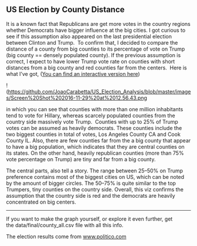 ## US Election by County Distance

It is a known fact that Republicans are get more votes in the country regions whether Democrats have bigger influence at the big cities. I got curious to see if this assumption also appeared on the last presidential election between Clinton and Trump. 
To confirm that, I decided to compare the distance of a county from big counties to its percentage of vote on Trump (big county == densely populated county). If the previous assumption is correct, I expect to have lower Trump vote rate on counties with short distances from a big county and red counties far from the centers. 
Here is what I’ve got, ([You can find an interactive version here](https://public.tableau.com/profile/joao.carabetta#!/vizhome/USElectionDistance/Dashboard1))

!(https://github.com/JoaoCarabetta/US_Election_Analysis/blob/master/images/Screen%20Shot%202016-11-29%20at%2012.56.43.png


in which you can see that counties with more than one million inhabitants tend to vote for Hillary, whereas scarcely populated counties from the country side massively vote Trump. 
Counties with up to 25% of Trump votes can be assumed as heavily democrats. These counties include the two biggest counties in total of votes, Los Angeles County CA and Cook County IL. Also, there are few counties far from the a big county that  appear to have a big population, which indicates that they are central counties on its states. On the other hand, heavily republican counties (more than 75% vote percentage on Trump) are tiny and far from a big county. 


The central parts, also tell a story. The range between 25–50% on Trump preference contains most of the biggest cities on US, which can be noted by the amount of bigger circles. The 50–75% is quite similar to the top Trumpers, tiny counties on the country side.
Overall, this viz confirms the assumption that the country side is red and the democrats are heavily concentrated on big centers. 


---

If you want to make the graph yourself, or explore it even further, get the data/final/county_all.csv file with all this info.

The election results come from www.politico.com
